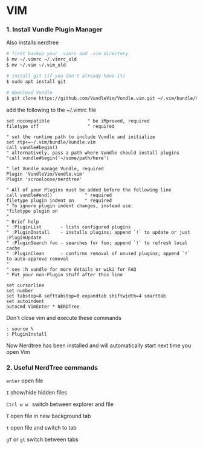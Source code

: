 # VIM

### 1. Install Vundle Plugin Manager
Also installs nerdtree 

```bash
# first backup your .vimrc and .vim directory
$ mv ~/.vimrc ~/.vimrc_old
$ mv ~/.vim ~/.vim_old

# install git (if you don't already have it)
$ sudo apt install git

# download Vundle
$ git clone https://github.com/VundleVim/Vundle.vim.git ~/.vim/bundle/Vundle.vim
```

add the following to the ~/.vimrc file
```viml
set nocompatible              " be iMproved, required
filetype off                  " required

" set the runtime path to include Vundle and initialize
set rtp+=~/.vim/bundle/Vundle.vim
call vundle#begin()
" alternatively, pass a path where Vundle should install plugins
"call vundle#begin('~/some/path/here')

" let Vundle manage Vundle, required
Plugin 'VundleVim/Vundle.vim'
Plugin 'scrooloose/nerdtree'

" All of your Plugins must be added before the following line
call vundle#end()            " required
filetype plugin indent on    " required
" To ignore plugin indent changes, instead use:
"filetype plugin on
"
" Brief help
" :PluginList       - lists configured plugins
" :PluginInstall    - installs plugins; append `!` to update or just :PluginUpdate
" :PluginSearch foo - searches for foo; append `!` to refresh local cache
" :PluginClean      - confirms removal of unused plugins; append `!` to auto-approve removal
"
" see :h vundle for more details or wiki for FAQ
" Put your non-Plugin stuff after this line

set cursorline
set number
set tabstop=8 softtabstop=0 expandtab shiftwidth=4 smarttab
set autoindent
autocmd VimEnter * NERDTree
```

Don't close vim and execute these commands
```
: source %
: PluginInstall
```

Now Nerdtree has been installed and will automatically start next time you open Vim

### 2. Useful NerdTree commands
`enter` open file

`I` show/hide hidden files

`Ctrl w w ` switch between explorer and file

`T` open file in new background tab

`t` open file and switch to tab

`gT` or `gt` switch between tabs

